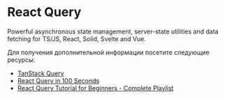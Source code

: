 # React Query

Powerful asynchronous state management, server-state utilities and data fetching for TS/JS, React, Solid, Svelte and Vue.

Для получения дополнительной информации посетите следующие ресурсы:

- [TanStack Query](https://github.com/TanStack/query)
- [React Query in 100 Seconds](https://www.youtube.com/watch?v=novnyCaa7To)
- [React Query Tutorial for Beginners - Complete Playlist](https://www.youtube.com/playlist?list=PLC3y8-rFHvwjTELCrPrcZlo6blLBUspd2)
